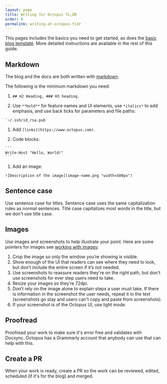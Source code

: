 ```yaml
---
layout: page
title: Writing for Octopus TL;DR
order: 0
permalink: writing-at-octopus-tldr
---
```


This pages includes the basics you need to get started, as does the [basic blog template](https://github.com/OctopusDeploy/blog/blob/master/templates/basic-template.md). More detailed instructions are available in the rest of this guide.

## Markdown

The blog and the docs are both written with [markdown](markdown.md).

The following is the minimum markdown you need:

1. `## H2 Heading, ### H3 heading.`

1. Use `**bold**` for feature names and UI elements, use `*italics*` to add emphasis, and use back ticks for parameters and file paths:
~~~
`~/.ssh/id_rsa.pub`
~~~

1. Add `[links](https://www.octopus.com)`.

1. Code blocks:
~~~
```
Write-Host "Hello, World!"
```
~~~

1. Add an image: 
~~~
![Description of the image](image-name.png "width=500px")
~~~

## Sentence case

Use sentence case for titles. Sentence case uses the same capitalization rules as normal sentences. Title case capitalizes most words in the title, but we don't use title case.

## Images

Use images and screenshots to help illustrate your point. Here are some pointers for images see [working with images](images.md):

   1. Crop the image so only the window you’re showing is visible.
   1. Show enough of the UI that readers can see where they need to look, but don’t include the entire screen if it’s not needed.
   1. Use screenshots to reassure readers they're on the right path, but don't use screenshots for ever step users need to take.
   1. Resize your images so they’re 72dpi.
   1. Don’t rely on the image alone to explain steps a user must take. If there is information in the screenshot the user needs, repeat it in the text (screenshots go stay and users can't copy and paste from screenshots).
   1. If your screenshot is of the Octopus UI, use light mode.

## Proofread

Proofread your work to make sure it's error free and validates with Docsync. Octopus has a Grammarly account that anybody can use that can help with this.

## Create a PR

When your work is ready, create a PR so the work can be reviewed, edited, scheduled (if it's for the blog) and merged.